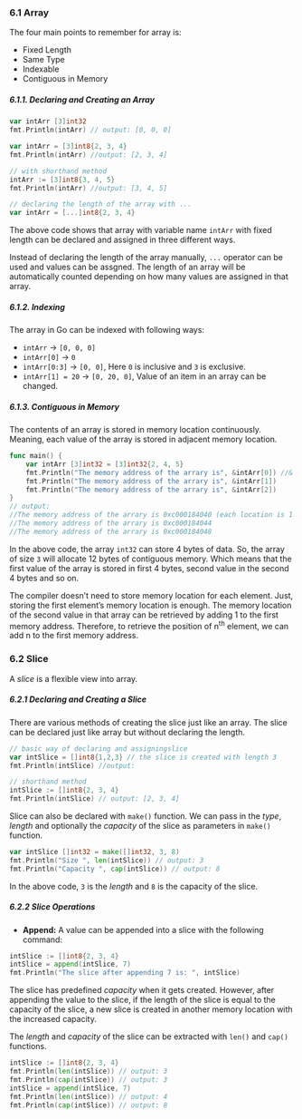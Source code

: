 ### 6.1 Array
The four main points to remember for array is:
- Fixed Length
- Same Type
- Indexable
- Contiguous in Memory

##### 6.1.1. Declaring and Creating an Array
 ```Go
var intArr [3]int32
fmt.Println(intArr) // output: [0, 0, 0]

var intArr = [3]int8{2, 3, 4}
fmt.Println(intArr) //output: [2, 3, 4]

// with shorthand method
intArr := [3]int8{3, 4, 5} 
fmt.Println(intArr) //output: [3, 4, 5]

// declaring the length of the array with ...
var intArr = [...]int8{2, 3, 4}
```
 The above code shows that array with variable name `intArr` with fixed length can be declared and assigned in three different ways.

Instead of declaring the length of the array manually, `...` operator can be used and values can be assgned. The length of an array will be automatically counted depending on how many values are assigned in that array.

##### 6.1.2. Indexing
The array in Go can be indexed with following ways:
- `intArr` &rarr; `[0, 0, 0]`
- `intArr[0]` &rarr; `0`
- `intArr[0:3]` &rarr; `[0, 0]`, Here `0` is inclusive and `3` is exclusive. 
- `intArr[1] = 20` &rarr; `[0, 20, 0]`, Value of an item in an array can be changed.

##### 6.1.3. Contiguous in Memory
The contents of an array is stored in memory location continuously. Meaning, each value of the array is stored in adjacent memory location.
```Go
func main() {
	var intArr [3]int32 = [3]int32{2, 4, 5}
	fmt.Println("The memory address of the arrary is", &intArr[0]) //& prints out the memory location of that variable.
	fmt.Println("The memory address of the arrary is", &intArr[1])
	fmt.Println("The memory address of the arrary is", &intArr[2])
}
// output: 
//The memory address of the arrary is 0xc000184040 (each location is 1 byte)
//The memory address of the arrary is 0xc000184044
//The memory address of the arrary is 0xc000184048
```

In the above code, the array `int32` can store 4 bytes of data. So, the array of size `3` will allocate 12 bytes of contiguous memory. Which means that the first value of the array is stored in first 4 bytes, second value in the second 4 bytes and so on. 

The compiler doesn’t need to store memory location for each element. Just, storing the first element’s memory location is enough. The memory location of the second value in that array can be retrieved by adding 1 to the first memory address. Therefore, to retrieve the position of n<sup>th</sup> element, we can add n to the first memory address.

### 6.2 Slice
A *slice* is a flexible view into array. 
##### 6.2.1 Declaring and Creating a Slice
There are various methods of creating the slice just like an array. The slice can be declared just like array but without declaring the length. 
```Go
// basic way of declaring and assigningslice
var intSlice = []int8{1,2,3} // the slice is created with length 3
fmt.Println(intSlice) //output: 

// shorthand method
intSlice := []int8{2, 3, 4}
fmt.Println(intSlice) // output: [2, 3, 4]
```

Slice can also be declared with `make()` function. We can pass in the *type*, *length* and optionally the *capacity* of the slice as parameters in `make()`  function.
```Go
var intSlice []int32 = make([]int32, 3, 8)
fmt.Println("Size ", len(intSlice)) // output: 3
fmt.Println("Capacity ", cap(intSlice)) // output: 8
```
In the above code, `3` is the *length* and `8` is the capacity of the slice.

##### 6.2.2 Slice Operations
- **Append:**
A value can be appended into a slice with the following command:
```Go
intSlice := []int8{2, 3, 4}
intSlice = append(intSlice, 7)
fmt.Println("The slice after appending 7 is: ", intSlice)
```

The slice has predefined *capacity* when it gets created. However, after appending the value to the slice, if the length of the slice is equal to the capacity of the slice, a new slice is created in another memory location with the increased capacity.

The *length* and *capacity* of the slice can be extracted with `len()` and `cap()` functions.
```Go
intSlice := []int8{2, 3, 4}
fmt.Println(len(intSlice)) // output: 3
fmt.Println(cap(intSlice)) // output: 3
intSlice = append(intSlice, 7)
fmt.Println(len(intSlice)) // output: 4
fmt.Println(cap(intSlice)) // output: 8
```

